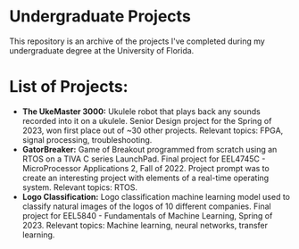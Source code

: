 # Undergraduate Projects
This repository is an archive of the projects I've completed during my undergraduate degree at the University of Florida.

# List of Projects:
- **The UkeMaster 3000:**
Ukulele robot that plays back any sounds recorded into it on a ukulele. Senior Design project for the Spring of 2023, won first place out of ~30 other projects. Relevant topics: FPGA, signal processing, troubleshooting.
- **GatorBreaker:**
Game of Breakout programmed from scratch using an RTOS on a TIVA C series LaunchPad. Final project for EEL4745C - MicroProcessor Applications 2, Fall of 2022. Project prompt was to create an interesting project with elements of a real-time operating system. Relevant topics: RTOS.
- **Logo Classification:**
Logo classification machine learning model used to classify natural images of the logos of 10 different companies. Final project for EEL5840 - Fundamentals of Machine Learning, Spring of 2023. Relevant topics: Machine learning, neural networks, transfer learning.
